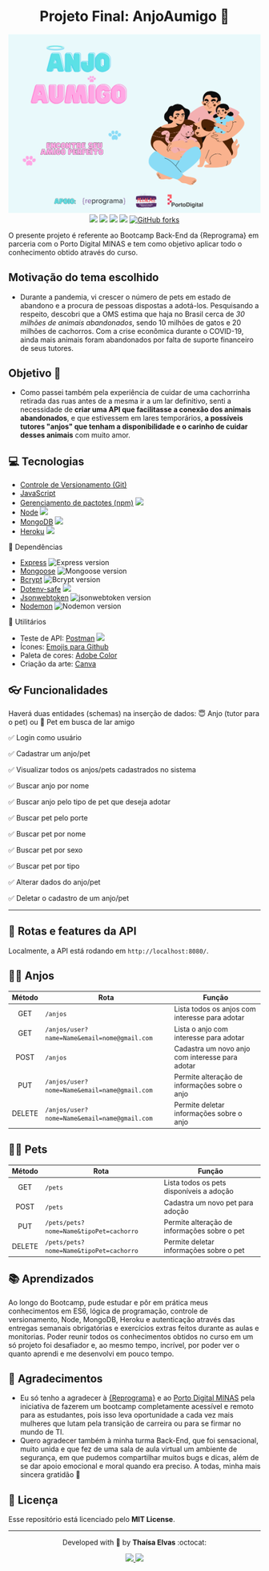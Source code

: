 <div align='center'>
    <h1>Projeto Final: AnjoAumigo 🐾</h1>
    <img alt="Banner do Anjo Aumigo com imagem de uma família abraçando um gato e um cachorro" src="./assets/banner.png" width="600px">
</div>
<div align='center'>
<a href="https://github.com/elvasthaisa/projeto-adocao-pets/network"><img src = https://img.shields.io/github/forks/elvasthaisa/projeto-adocao-pets></a>
<a href="https://img.shields.io/github/stars/elvasthaisa/projeto-adocao-pets"><img src = https://img.shields.io/github/stars/elvasthaisa/projeto-adocao-pets></a>
<img src = https://img.shields.io/github/license/elvasthaisa/projeto-adocao-pets>
<a href="https://projeto-final-thaisa.herokuapp.com/"><img src="https://img.shields.io/static/v1?label=deploy&message=heroku&color=51CBF3&style=flat"></a>
<a href="https://github.com/elvasthaisa/projeto-adocao-pets/network"><img alt="GitHub forks" src="https://img.shields.io/github/forks/elvasthaisa/projeto-adocao-pets?color=%23F29181&label=Open%20Source%20%F0%9F%92%99&logoColor=%23E9F9FB"></a>
</div>

O presente projeto é referente ao Bootcamp Back-End da {Reprograma} em parceria com o Porto Digital MINAS e tem como objetivo aplicar todo o conhecimento obtido através do curso.

## Motivação do tema escolhido
- Durante a pandemia, vi crescer o número de pets em estado de abandono e a procura de pessoas dispostas a adotá-los. Pesquisando a respeito, descobri que a OMS estima que haja no Brasil cerca de _30 milhões de animais abandonados_, sendo 10 milhões de gatos e 20 milhões de cachorros. Com a crise econômica durante o COVID-19, ainda mais animais foram abandonados por falta de suporte financeiro de seus tutores.

## Objetivo 🎯
- Como passei também pela experiência de cuidar de uma cachorrinha retirada das ruas antes de a mesma ir a um lar definitivo, senti a necessidade de **criar uma API que facilitasse a conexão dos animais abandonados**, e que estivessem em lares temporários, **a possíveis tutores "anjos" que tenham a disponibilidade e o carinho de cuidar desses animais** com muito amor.

## 💻 Tecnologias
- [Controle de Versionamento (Git)](https://git-scm.com/)
- [JavaScript](https://www.javascript.com/)
- [Gerenciamento de pactotes (npm)](https://www.npmjs.com/) <img src="https://img.shields.io/badge/npm-6.14.8-pink">
- [Node](https://nodejs.org/en/) <img src="https://img.shields.io/badge/NodeJs-339933.svg?style=flat&logo=node.js&logoColor=white"/> 
- [MongoDB](https://www.mongodb.com/) <img src="https://img.shields.io/badge/MongoDB-444444.svg?style=flat&logo=mongoDB&logoColor=green">
- [Heroku](https://dashboard.heroku.com/) <img src="https://img.shields.io/static/v1?label=deploy&message=heroku&color=pink&style=flat"/>

🔰 Dependências 
- [Express](https://expressjs.com/pt-br/) <img alt="Express version" src="https://img.shields.io/badge/express-4.17.1-blue"/>
- [Mongoose](https://mongoosejs.com/) <img alt="Mongoose version" src="https://img.shields.io/badge/mongoose-5.10.17-blue"/>
- [Bcrypt](https://www.npmjs.com/package/bcrypt) <img alt="Bcrypt version" src="https://img.shields.io/badge/bcrypt-5.0.0-blue"/>
- [Dotenv-safe](https://www.npmjs.com/package/dotenv) <img src="https://img.shields.io/static/v1?label=dotenv-safe&message=8.2.0&color=blue&style=flat&logo=mongoose"/>
- [Jsonwebtoken](https://www.npmjs.com/package/jsonwebtoken) <img alt="jsonwebtoken version" src="https://img.shields.io/badge/jsonwebtoken-8.5.1-blue"/>
- [Nodemon](https://www.npmjs.com/package/nodemon) <img alt="Nodemon version" src="https://img.shields.io/badge/nodemon-2.0.6-blue"/>

🔰 Utilitários
- Teste de API: [Postman](https://www.postman.com/downloads/) <img src="https://img.shields.io/badge/-Postman-orange">
- Ícones: [Emojis para Github](https://gist.github.com/rxaviers/7360908)
- Paleta de cores: [Adobe Color](https://color.adobe.com/pt/)
- Criação da arte: [Canva](https://www.canva.com/)

## 👓 Funcionalidades
Haverá duas entidades (schemas) na inserção de dados: 
😇 Anjo (tutor para o pet) ou 
🐶 Pet em busca de lar amigo

✅ Login como usuário 

✅ Cadastrar um anjo/pet 

✅ Visualizar todos os anjos/pets cadastrados no sistema

✅ Buscar anjo por nome

✅ Buscar anjo pelo tipo de pet que deseja adotar

✅ Buscar pet pelo porte

✅ Buscar pet por nome

✅ Buscar pet por sexo

✅ Buscar pet por tipo

✅ Alterar dados do anjo/pet

✅ Deletar o cadastro de um anjo/pet
____
## 🚥 Rotas e features da API 

Localmente, a API está rodando em `http://localhost:8080/`.

## 🚦😇 Anjos

| Método |  Rota                                        | Função                                     |
|:------:|----------------------------------------------| ------------------------------------------ |
| GET | `/anjos` | Lista todos os anjos com interesse para adotar |
| GET | `/anjos/user?name=Name&email=nome@gmail.com` | Lista o anjo com interesse para adotar |
| POST | `/anjos` | Cadastra um novo anjo com interesse para adotar |
| PUT | `/anjos/user?nome=Name&email=name@gmail.com` | Permite alteração de informações sobre o anjo |
| DELETE | `/anjos/user?nome=Name&email=name@gmail.com` | Permite deletar informações sobre o anjo |

## 🚦🐶 Pets

| Método | Rota                                    | Função                                    |
|:------:|-----------------------------------------| ----------------------------------------- |
| GET | `/pets` | Lista todos os pets disponíveis a adoção |
| POST | `/pets` | Cadastra um novo pet para adoção |
| PUT | `/pets/pets?nome=Name&tipoPet=cachorro` | Permite alteração de informações sobre o pet |
| DELETE | `/pets/pets?nome=Name&tipoPet=cachorro` | Permite deletar informações sobre o pet |

## 📚 Aprendizados 
Ao longo do Bootcamp, pude estudar e pôr em prática meus conhecimentos em ES6, lógica de programação, controle de versionamento, Node, MongoDB, Heroku e autenticação através das entregas semanais obrigatórias e exercícios extras feitos durante as aulas e monitorias. Poder reunir todos os conhecimentos obtidos no curso em um só projeto foi desafiador e, ao mesmo tempo, incrível, por poder ver o quanto aprendi e me desenvolvi em pouco tempo.

## 🌟 Agradecimentos
- Eu só tenho a agradecer à [{Reprograma}](https://reprograma.com.br/) e ao [Porto Digital MINAS](https://www.portodigital.org/capital-humano/iniciativas-para-a-diversidade/mulheres-em-inovacao-negocios-e-artes-minas) pela iniciativa de fazerem um bootcamp completamente acessível e remoto para as estudantes, pois isso leva oportunidade a cada vez mais mulheres que lutam pela transição de carreira ou para se firmar no mundo de TI. 
- Quero agradecer também à minha turma Back-End, que foi sensacional, muito unida e que fez de uma sala de aula virtual um ambiente de segurança, em que pudemos compartilhar muitos bugs e dicas, além de se dar apoio emocional e moral quando era preciso. A todas, minha mais sincera gratidão 💜

## 📃 Licença
Esse repositório está licenciado pelo **MIT License**.
____

<p align="center">
    Developed with 💜 by <b>Thaísa Elvas</b> :octocat: 
</p>
<p align="center">
    <a href="https://www.linkedin.com/in/thaisa-elvas/"><img src="https://img.shields.io/badge/-Thaísa_Elvas-blue?style=flat-square&logo=Linkedin&logoColor=white&link=https://www.linkedin.com/in/thaisa-elvas/"/>
    </a>
    <a>
    <a href="thaisaelvas@gmail.com"><img src="https://img.shields.io/badge/-thaisaelvas@gmail.com-c14438?style=flat-square&logo=Gmail&logoColor=white&link=mailto:marinamaredesign@gmail.com"/>
    </a>
</p>